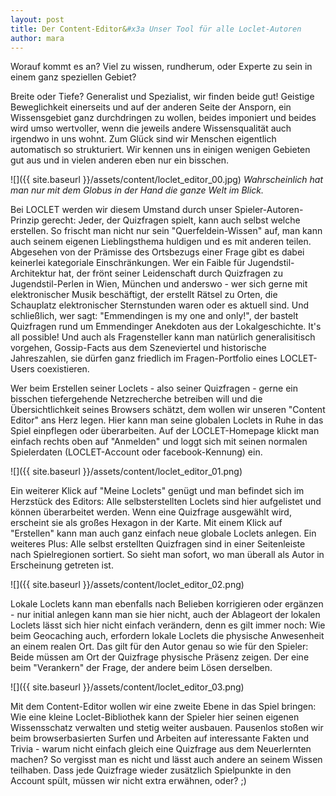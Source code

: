 ```yaml
---
layout: post
title: Der Content-Editor&#x3a Unser Tool für alle Loclet-Autoren
author: mara
---
```


Worauf kommt es an? Viel zu wissen, rundherum, oder Experte zu sein in einem ganz speziellen Gebiet? 

Breite oder Tiefe? Generalist und Spezialist, wir finden beide gut! Geistige Beweglichkeit einerseits und auf der 
anderen Seite der Ansporn, ein Wissensgebiet ganz durchdringen zu wollen, beides imponiert und beides wird umso 
wertvoller, wenn die jeweils andere Wissensqualität auch irgendwo in uns wohnt. Zum Glück sind wir Menschen 
eigentlich automatisch so strukturiert. Wir kennen uns in einigen wenigen Gebieten gut aus und in vielen anderen eben
nur ein bisschen.

![]({{ site.baseurl }}/assets/content/loclet_editor_00.jpg)
*Wahrscheinlich hat man nur mit dem Globus in der Hand die ganze Welt im Blick.*

Bei LOCLET werden wir diesem Umstand durch unser Spieler-Autoren-Prinzip gerecht: Jeder, der Quizfragen spielt, kann
auch selbst welche erstellen. So frischt man nicht nur sein "Querfeldein-Wissen" auf, man kann auch seinem eigenen 
Lieblingsthema huldigen und es mit anderen teilen.  Abgesehen von der Prämisse des Ortsbezugs einer Frage gibt es 
dabei keinerlei kategoriale Einschränkungen. Wer ein Faible für Jugendstil-Architektur hat, der frönt seiner 
Leidenschaft durch Quizfragen zu Jugendstil-Perlen in Wien, München und anderswo - wer sich gerne mit elektronischer
Musik beschäftigt, der erstellt Rätsel zu Orten, die Schauplatz elektronischer Sternstunden waren oder es aktuell 
sind. Und schließlich, wer sagt: "Emmendingen is my one and only!", der bastelt Quizfragen rund um Emmendinger 
Anekdoten aus der Lokalgeschichte. It's all possible! Und auch als Fragensteller kann man natürlich generalisitisch 
vorgehen, Gossip-Facts aus dem Szeneviertel und historische Jahreszahlen, sie dürfen ganz friedlich im 
Fragen-Portfolio eines LOCLET-Users coexistieren. 

Wer beim Erstellen seiner Loclets - also seiner Quizfragen - gerne ein bisschen tiefergehende Netzrecherche 
betreiben will und die Übersichtlichkeit seines Browsers schätzt, dem wollen wir unseren "Content Editor" ans Herz 
legen. Hier kann man seine globalen Loclets in Ruhe in das Spiel einpflegen oder überarbeiten. Auf der 
LOCLET-Homepage klickt man einfach rechts oben auf "Anmelden" und loggt sich mit seinen normalen Spielerdaten 
(LOCLET-Account oder facebook-Kennung) ein.

![]({{ site.baseurl }}/assets/content/loclet_editor_01.png)

Ein weiterer Klick auf "Meine Loclets" genügt und man befindet sich im Herzstück des Editors: Alle selbsterstellten 
Loclets sind hier aufgelistet und können überarbeitet werden. Wenn eine Quizfrage ausgewählt wird, erscheint sie als
großes Hexagon in der Karte. Mit einem Klick auf "Erstellen" kann man auch ganz einfach neue globale Loclets anlegen.
Ein weiteres Plus: Alle selbst erstellten Quizfragen sind in einer Seitenleiste nach Spielregionen sortiert. So sieht
man sofort, wo man überall als Autor in Erscheinung getreten ist.

![]({{ site.baseurl }}/assets/content/loclet_editor_02.png)

Lokale Loclets kann man ebenfalls nach Belieben korrigieren oder ergänzen - nur initial anlegen kann man sie hier 
nicht, auch der Ablageort der lokalen Loclets lässt sich hier nicht einfach verändern, denn es gilt immer noch: Wie 
beim Geocaching auch, erfordern lokale Loclets die physische Anwesenheit an einem realen Ort. Das gilt für den Autor
genau so wie für den Spieler: Beide müssen am Ort der Quizfrage physische Präsenz zeigen. Der eine beim "Verankern" 
der Frage, der andere beim Lösen derselben. 

![]({{ site.baseurl }}/assets/content/loclet_editor_03.png)

Mit dem Content-Editor wollen wir eine zweite Ebene in das Spiel bringen: Wie eine kleine Loclet-Bibliothek kann der
Spieler hier seinen eigenen Wissensschatz verwalten und stetig weiter ausbauen. Pausenlos stoßen wir beim 
browserbasierten Surfen und Arbeiten auf interessante Fakten und Trivia - warum nicht einfach gleich eine Quizfrage 
aus dem Neuerlernten machen? So vergisst man es nicht und lässt auch andere an seinem Wissen teilhaben. Dass jede 
Quizfrage wieder zusätzlich Spielpunkte in den Account spült, müssen wir nicht extra erwähnen, oder? ;)
